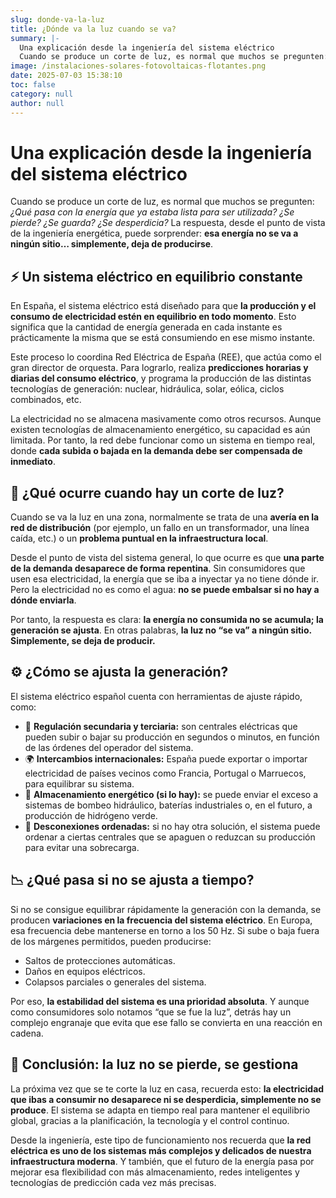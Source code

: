```yaml
---
slug: donde-va-la-luz
title: ¿Dónde va la luz cuando se va?
summary: |-
  Una explicación desde la ingeniería del sistema eléctrico
  Cuando se produce un corte de luz, es normal que muchos se pregunten: ¿Qué pasa con la energía que ya estaba lista para ser utilizada? ¿Se pierde? ¿Se guarda? ¿Se desperdicia? La respuesta, desde el punto de vista de la ingeniería energética, puede sorprender: esa energía no se va a ningún sitio… simplemente, deja de producirse.
image: /instalaciones-solares-fotovoltaicas-flotantes.png
date: 2025-07-03 15:38:10
toc: false
category: null
author: null
---
```

# Una explicación desde la ingeniería del sistema eléctrico

Cuando se produce un corte de luz, es normal que muchos se pregunten: _¿Qué pasa con la energía que ya estaba lista para ser utilizada? ¿Se pierde? ¿Se guarda? ¿Se desperdicia?_ La respuesta, desde el punto de vista de la ingeniería energética, puede sorprender: **esa energía no se va a ningún sitio… simplemente, deja de producirse**.

## ⚡ Un sistema eléctrico en equilibrio constante

En España, el sistema eléctrico está diseñado para que **la producción y el consumo de electricidad estén en equilibrio en todo momento**. Esto significa que la cantidad de energía generada en cada instante es prácticamente la misma que se está consumiendo en ese mismo instante.

Este proceso lo coordina Red Eléctrica de España (REE), que actúa como el gran director de orquesta. Para lograrlo, realiza **predicciones horarias y diarias del consumo eléctrico**, y programa la producción de las distintas tecnologías de generación: nuclear, hidráulica, solar, eólica, ciclos combinados, etc.

La electricidad no se almacena masivamente como otros recursos. Aunque existen tecnologías de almacenamiento energético, su capacidad es aún limitada. Por tanto, la red debe funcionar como un sistema en tiempo real, donde **cada subida o bajada en la demanda debe ser compensada de inmediato**.

## 🚨 ¿Qué ocurre cuando hay un corte de luz?

Cuando se va la luz en una zona, normalmente se trata de una **avería en la red de distribución** (por ejemplo, un fallo en un transformador, una línea caída, etc.) o un **problema puntual en la infraestructura local**.

Desde el punto de vista del sistema general, lo que ocurre es que **una parte de la demanda desaparece de forma repentina**. Sin consumidores que usen esa electricidad, la energía que se iba a inyectar ya no tiene dónde ir. Pero la electricidad no es como el agua: **no se puede embalsar si no hay a dónde enviarla**.

Por tanto, la respuesta es clara: **la energía no consumida no se acumula; la generación se ajusta**. En otras palabras, **la luz no “se va” a ningún sitio. Simplemente, se deja de producir.**

## ⚙️ ¿Cómo se ajusta la generación?

El sistema eléctrico español cuenta con herramientas de ajuste rápido, como:

- 🔄 **Regulación secundaria y terciaria:** son centrales eléctricas que pueden subir o bajar su producción en segundos o minutos, en función de las órdenes del operador del sistema.
- 🌍 **Intercambios internacionales:** España puede exportar o importar electricidad de países vecinos como Francia, Portugal o Marruecos, para equilibrar su sistema.
- 🔋 **Almacenamiento energético (si lo hay):** se puede enviar el exceso a sistemas de bombeo hidráulico, baterías industriales o, en el futuro, a producción de hidrógeno verde.
- 🔌 **Desconexiones ordenadas:** si no hay otra solución, el sistema puede ordenar a ciertas centrales que se apaguen o reduzcan su producción para evitar una sobrecarga.

## 📉 ¿Qué pasa si no se ajusta a tiempo?

Si no se consigue equilibrar rápidamente la generación con la demanda, se producen **variaciones en la frecuencia del sistema eléctrico**. En Europa, esa frecuencia debe mantenerse en torno a los 50 Hz. Si sube o baja fuera de los márgenes permitidos, pueden producirse:

- Saltos de protecciones automáticas.
- Daños en equipos eléctricos.
- Colapsos parciales o generales del sistema.

Por eso, **la estabilidad del sistema es una prioridad absoluta**. Y aunque como consumidores solo notamos “que se fue la luz”, detrás hay un complejo engranaje que evita que ese fallo se convierta en una reacción en cadena.

## 🧠 Conclusión: la luz no se pierde, se gestiona

La próxima vez que se te corte la luz en casa, recuerda esto: **la electricidad que ibas a consumir no desaparece ni se desperdicia, simplemente no se produce**. El sistema se adapta en tiempo real para mantener el equilibrio global, gracias a la planificación, la tecnología y el control continuo.

Desde la ingeniería, este tipo de funcionamiento nos recuerda que **la red eléctrica es uno de los sistemas más complejos y delicados de nuestra infraestructura moderna**. Y también, que el futuro de la energía pasa por mejorar esa flexibilidad con más almacenamiento, redes inteligentes y tecnologías de predicción cada vez más precisas.
